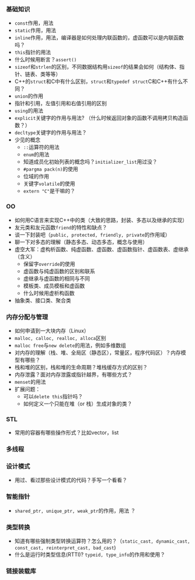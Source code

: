 
### 基础知识
- `const`作用，用法
- `static`作用，用法
-  `inline`作用，用法，编译器是如何处理内联函数的，虚函数可以是内联函数吗？
-  `this`指针的用法
-   什么时候用断言？`assert()`
-  `sizeof`和`strlen`的区别，不同数据结构用`sizeof`的结果会如何（结构体、指针、链表、类等等）
-  C++的`struct`和C中有什么区别，`struct`和`typedef struct`C和C++有什么不同？
-  `union`的作用
-  指针和引用，左值引用和右值引用的区别
-  `using`的用法
-  `explicit`关键字的作用与用法? （什么时候返回对象的函数不调用拷贝构造函数？）
-  `decltype`关键字的作用与用法？
-  少见的概念
    -  `::`运算符的用法
    -  `enum`的用法
    -  知道成员化初始列表的概念吗？`initializer_list`用过没？
    -  `#pargma pack(n)`的使用
    -  位域的作用
    -  关键字`volatile`的使用
    -  `extern "C"`是干嘛的？

### OO
-  如何用C语言来实现C++中的类（大致的思路，封装、多态以及继承的实现）
-  友元类和友元函数`friend`的特性和缺点？
-  谈一下封装吧（`public, protected, friendly, private`的作用域）
-  聊一下对多态的理解（静态多态、动态多态，概念与使用）
-  虚空大军：虚构析函数、纯虚函数、虚函数、虚函数指针、虚函数表、虚继承（含义）
    -  保留字`override`的使用
    -  虚函数与纯虚函数的区别和联系
    -  虚继承与虚函数的相同与不同
    -  模板类、成员模板和虚函数
    -  什么时候用虚析构函数
 -  抽象类、接口类、聚合类 
 
### 内存分配与管理
 -  如何申请到一大块内存（Linux）
 -  `malloc, calloc, realloc, alloca`区别
 -  `malloc free`与`new delete`的用法，例如多维数组
 - 对内存的理解（栈、堆、全局区（静态区），常量区，程序代码区）？内存模型有哪些？
 - 栈和堆的区别，栈和堆的生命周期？堆栈缓存方式的区别？
 - 内存泄露？面对内存泄露或指针越界，有哪些方式？
 - `menset`的用法
 -  扩展问题：
     -  可以`delete this`指针吗？
     -  如何定义一个只能在堆（or 栈）生成对象的类？

### STL
-  常用的容器有哪些操作形式？比如vector，list


### 多线程

### 设计模式
-  用过、看过那些设计模式的代码？手写一个看看？

### 智能指针
 -  `shared_ptr, unique_ptr, weak_ptr`的作用，用法 ？
 
### 类型转换
-  知道有哪些强制类型转换运算符？怎么用的？（`static_cast, dynamic_cast, const_cast, reinterpret_cast, bad_cast`)
-  什么是运行时类型信息(RTTI)? `typeid, type_info`的作用和使用？


### 链接装载库

